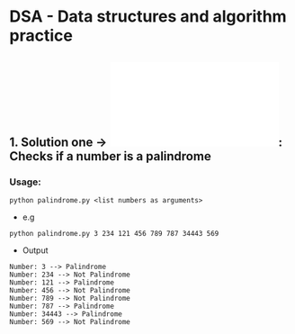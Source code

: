 # DSA - Data structures and algorithm practice

## 1. Solution one -> ![Palindrome](palindrome.py): Checks if a number is a palindrome
### Usage:

```
python palindrome.py <list numbers as arguments>
```
- e.g

```
python palindrome.py 3 234 121 456 789 787 34443 569
```
- Output

```
Number: 3 --> Palindrome
Number: 234 --> Not Palindrome
Number: 121 --> Palindrome
Number: 456 --> Not Palindrome
Number: 789 --> Not Palindrome
Number: 787 --> Palindrome
Number: 34443 --> Palindrome
Number: 569 --> Not Palindrome
```


